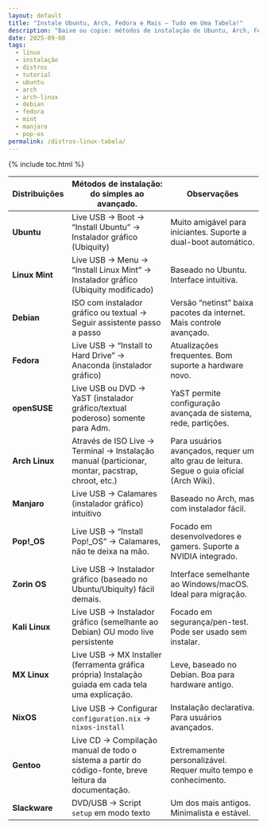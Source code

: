 ```yaml
---
layout: default
title: "Instale Ubuntu, Arch, Fedora e Mais — Tudo em Uma Tabela!"
description: "Baixe ou copie: métodos de instalação de Ubuntu, Arch, Fedora, Mint, Manjaro, Pop!_OS e mais — tudo em uma tabela fácil de usar."
date: 2025-09-08
tags:
  - linux
  - instalação
  - distros
  - tutorial
  - ubuntu
  - arch
  - arch-linux
  - debian
  - fedora
  - mint
  - manjaro
  - pop-os
permalink: /distros-linux-tabela/
---
```


{% include toc.html %}

<section class="post-content">









<table class="evergreen-table">
  <thead>
    <tr>
      <th><strong>Distribuições</strong></th>
      <th><strong>Métodos de instalação: do simples ao avançado.</strong></th>
      <th><strong>Observações</strong></th>
    </tr>
  </thead>
  <tbody>
    <tr>
      <td data-label="Distribuições"><strong>Ubuntu</strong></td>
      <td data-label="Métodos de instalação">Live USB → Boot → “Install Ubuntu” → Instalador gráfico (Ubiquity)</td>
      <td data-label="Observações">Muito amigável para iniciantes. Suporte a dual-boot automático.</td>
    </tr>
    <tr>
      <td data-label="Distribuições"><strong>Linux Mint</strong></td>
      <td data-label="Métodos de instalação">Live USB → Menu → “Install Linux Mint” → Instalador gráfico (Ubiquity modificado)</td>
      <td data-label="Observações">Baseado no Ubuntu. Interface intuitiva.</td>
    </tr>
    <tr>
      <td data-label="Distribuições"><strong>Debian</strong></td>
      <td data-label="Métodos de instalação">ISO com instalador gráfico ou textual → Seguir assistente passo a passo</td>
      <td data-label="Observações">Versão “netinst” baixa pacotes da internet. Mais controle avançado.</td>
    </tr>
    <tr>
      <td data-label="Distribuições"><strong>Fedora</strong></td>
      <td data-label="Métodos de instalação">Live USB → “Install to Hard Drive” → Anaconda (instalador gráfico)</td>
      <td data-label="Observações">Atualizações frequentes. Bom suporte a hardware novo.</td>
    </tr>
    <tr>
      <td data-label="Distribuições"><strong>openSUSE</strong></td>
      <td data-label="Métodos de instalação">Live USB ou DVD → YaST (instalador gráfico/textual poderoso) somente para Adm.</td>
      <td data-label="Observações">YaST permite configuração avançada de sistema, rede, partições.</td>
    </tr>
    <tr>
      <td data-label="Distribuições"><strong>Arch Linux</strong></td>
      <td data-label="Métodos de instalação">Através de ISO Live → Terminal → Instalação manual (particionar, montar, pacstrap, chroot, etc.)</td>
      <td data-label="Observações">Para usuários avançados, requer um alto grau de leitura. Segue o guia oficial (Arch Wiki).</td>
    </tr>
    <tr>
      <td data-label="Distribuições"><strong>Manjaro</strong></td>
      <td data-label="Métodos de instalação">Live USB → Calamares (instalador gráfico) intuitivo</td>
      <td data-label="Observações">Baseado no Arch, mas com instalador fácil.</td>
    </tr>
    <tr>
      <td data-label="Distribuições"><strong>Pop!_OS</strong></td>
      <td data-label="Métodos de instalação">Live USB → “Install Pop!_OS” → Calamares, não te deixa na mão.</td>
      <td data-label="Observações">Focado em desenvolvedores e gamers. Suporte a NVIDIA integrado.</td>
    </tr>
    <tr>
      <td data-label="Distribuições"><strong>Zorin OS</strong></td>
      <td data-label="Métodos de instalação">Live USB → Instalador gráfico (baseado no Ubuntu/Ubiquity) fácil demais.</td>
      <td data-label="Observações">Interface semelhante ao Windows/macOS. Ideal para migração.</td>
    </tr>
    <tr>
      <td data-label="Distribuições"><strong>Kali Linux</strong></td>
      <td data-label="Métodos de instalação">Live USB → Instalador gráfico (semelhante ao Debian) OU modo live persistente</td>
      <td data-label="Observações">Focado em segurança/pen-test. Pode ser usado sem instalar.</td>
    </tr>
    <tr>
      <td data-label="Distribuições"><strong>MX Linux</strong></td>
      <td data-label="Métodos de instalação">Live USB → MX Installer (ferramenta gráfica própria) Instalação guiada em cada tela uma explicação.</td>
      <td data-label="Observações">Leve, baseado no Debian. Boa para hardware antigo.</td>
    </tr>
    <tr>
      <td data-label="Distribuições"><strong>NixOS</strong></td>
      <td data-label="Métodos de instalação">Live USB → Configurar <code>configuration.nix</code> → <code>nixos-install</code></td>
      <td data-label="Observações">Instalação declarativa. Para usuários avançados.</td>
    </tr>
    <tr>
      <td data-label="Distribuições"><strong>Gentoo</strong></td>
      <td data-label="Métodos de instalação">Live CD → Compilação manual de todo o sistema a partir do código-fonte, breve leitura da documentação.</td>
      <td data-label="Observações">Extremamente personalizável. Requer muito tempo e conhecimento.</td>
    </tr>
    <tr>
      <td data-label="Distribuições"><strong>Slackware</strong></td>
      <td data-label="Métodos de instalação">DVD/USB → Script <code>setup</code> em modo texto</td>
      <td data-label="Observações">Um dos mais antigos. Minimalista e estável.</td>
    </tr>
  </tbody>
</table>



 

